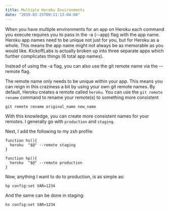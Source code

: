 ```yaml
---
title: Multiple Heroku Environments
date: "2019-03-25T09:11:13-04:00"
---
```


When you have multiple environments for an app on Heroku each command you execute requires you to pass in the -a (--app) flag with the app name. Heroku app names need to be unique not just for you, but for Heroku as a whole. This means the app name might not always be as memorable as you would like. KickoffLabs is actually broken up into three separate apps which further complicates things (6 total app names).

Instead of using the -a flag, you can also use the git remote name via the --remote flag.

The remote name only needs to be unique within your app. This means you can reign in this craziness a bit by using your own git remote names. By default, Heroku creates a remote called `heroku`. You can use the `git remote rename` command to rename your remote(s) to something more consistent

```
git remote rename original_name new_name
```

With this knowledge, you can create more consistent names for your remotes. I generally go with `production` and `staging`.

Next, I add the following to my zsh profile:

```
function hs(){
  heroku  "$@" --remote staging
}

function hp(){
  heroku  "$@" --remote production
}
```

Now, anything I want to do to production, is as simple as:

```
hp config:set VAR=1234
```

And the same can be done in staging:

```
hs config:set VAR=1234
```
